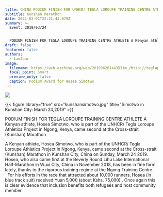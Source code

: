 ```yaml
---
title: CHINA PODIUM FINISH FOR UNHCR/ TEGLA LOROUPE TRAINING CENTRE ATHLETE
subtitle: Kunshan Marathon
date: 2021-02-01T22:21:43.079Z
summary: >-
  Event: 2019/03/24


  PODIUM FINISH FOR TEGLA LOROUPE TRAINING CENTRE ATHLETE A Kenyan athlete, Hosea Simotwo, who is part of the UNHCR/ Tegla Loroupe Athletics Project in Ngong, Kenya, came second at the Cross-strait (Kunshan) Marathon.
draft: false
featured: false
authors:
  - LamJoar
image:
  filename: https://web.archive.org/web/20190626144353im_/http://teglapeacefoundation.org/wp-content/uploads/2019/03/image002-1.jpg
  focal_point: Smart
  preview_only: false
  caption: Podium Award for Hosea Simotwo
---
```

![](https://web.archive.org/web/20200812031858im_/http://teglapeacefoundation.org/wp-content/uploads/2019/03/image002-1.jpg)

{{< figure library="true" src="kunshansimotwo.jpg" title="Simotwo in Kunshan City: March 24,2019" >}}

PODIUM FINISH FOR TEGLA LOROUPE TRAINING CENTRE ATHLETE A Kenyan athlete, Hosea Simotwo, who is part of the UNHCR/ Tegla Loroupe Athletics Project in Ngong, Kenya, came second at the Cross-strait (Kunshan) Marathon

A Kenyan athlete, Hosea Simotwo, who is part of the UNHCR/ Tegla Loroupe Athletics Project in Ngong, Kenya, came second at the Cross-strait (Kunshan) Marathon in Kunshan City, China on Sunday, March 24 2019. Hosea, who also came first at the Beverly Round Lihu Lake International Half-Marathon in Wuxi City, China in November 2018, has been in fine form lately, thanks to the rigorous training regime at the Ngong Training Centre.   For his efforts in the race that attracted about 10,000 runners, Hosea (in blue track suit) received Yuan 5,000 (about Kshs. 75,000) . Once again this is clear evidence that inclusion benefits both refugees and host community member.